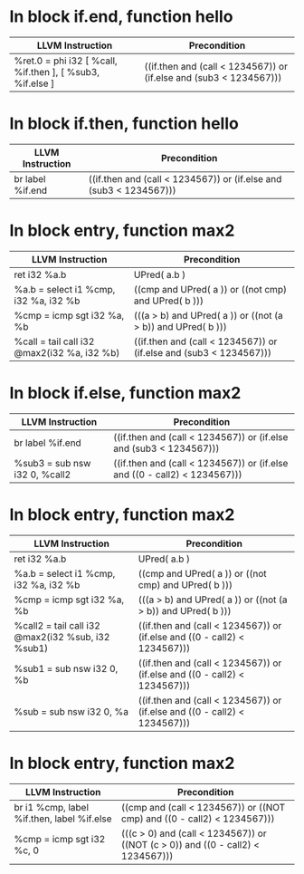 # In block if.end, function hello
| LLVM Instruction | Precondition |
|-----|-----|
|   %ret.0 = phi i32 [ %call, %if.then ], [ %sub3, %if.else ] | ((if.then and (call < 1234567)) or (if.else and (sub3 < 1234567))) |
# In block if.then, function hello
| LLVM Instruction | Precondition |
|-----|-----|
|   br label %if.end | ((if.then and (call < 1234567)) or (if.else and (sub3 < 1234567))) |
# In block entry, function max2
| LLVM Instruction | Precondition |
|-----|-----|
|   ret i32 %a.b | UPred( a.b ) |
|   %a.b = select i1 %cmp, i32 %a, i32 %b | ((cmp and UPred( a )) or ((not cmp) and UPred( b ))) |
|   %cmp = icmp sgt i32 %a, %b | (((a > b) and UPred( a )) or ((not (a > b)) and UPred( b ))) |
|   %call = tail call i32 @max2(i32 %a, i32 %b) | ((if.then and (call < 1234567)) or (if.else and (sub3 < 1234567))) |
# In block if.else, function max2
| LLVM Instruction | Precondition |
|-----|-----|
|   br label %if.end | ((if.then and (call < 1234567)) or (if.else and (sub3 < 1234567))) |
|   %sub3 = sub nsw i32 0, %call2 | ((if.then and (call < 1234567)) or (if.else and ((0 - call2) < 1234567))) |
# In block entry, function max2
| LLVM Instruction | Precondition |
|-----|-----|
|   ret i32 %a.b | UPred( a.b ) |
|   %a.b = select i1 %cmp, i32 %a, i32 %b | ((cmp and UPred( a )) or ((not cmp) and UPred( b ))) |
|   %cmp = icmp sgt i32 %a, %b | (((a > b) and UPred( a )) or ((not (a > b)) and UPred( b ))) |
|   %call2 = tail call i32 @max2(i32 %sub, i32 %sub1) | ((if.then and (call < 1234567)) or (if.else and ((0 - call2) < 1234567))) |
|   %sub1 = sub nsw i32 0, %b | ((if.then and (call < 1234567)) or (if.else and ((0 - call2) < 1234567))) |
|   %sub = sub nsw i32 0, %a | ((if.then and (call < 1234567)) or (if.else and ((0 - call2) < 1234567))) |
# In block entry, function max2
| LLVM Instruction | Precondition |
|-----|-----|
|   br i1 %cmp, label %if.then, label %if.else | ((cmp and (call < 1234567)) or ((NOT cmp) and ((0 - call2) < 1234567))) |
|   %cmp = icmp sgt i32 %c, 0 | (((c > 0) and (call < 1234567)) or ((NOT (c > 0)) and ((0 - call2) < 1234567))) |
